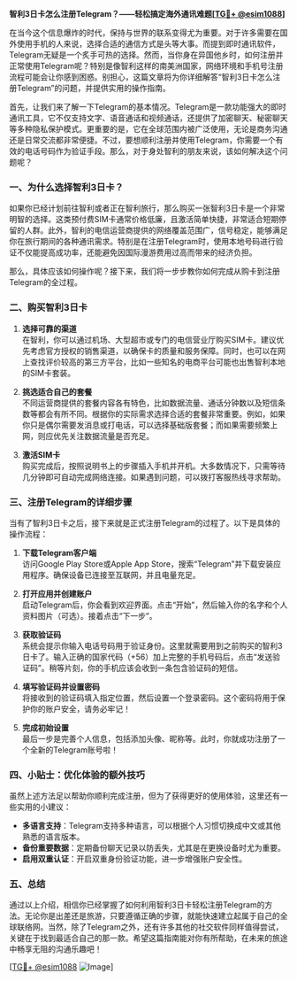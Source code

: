 **智利3日卡怎么注册Telegram？——轻松搞定海外通讯难题[[TG💪+ @esim1088](https://t.me/s/esim1088)]**

在当今这个信息爆炸的时代，保持与世界的联系变得尤为重要。对于许多需要在国外使用手机的人来说，选择合适的通信方式是头等大事。而提到即时通讯软件，Telegram无疑是一个炙手可热的选择。然而，当你身在异国他乡时，如何注册并正常使用Telegram呢？特别是像智利这样的南美洲国家，网络环境和手机号注册流程可能会让你感到困惑。别担心，这篇文章将为你详细解答“智利3日卡怎么注册Telegram”的问题，并提供实用的操作指南。

首先，让我们来了解一下Telegram的基本情况。Telegram是一款功能强大的即时通讯工具，它不仅支持文字、语音通话和视频通话，还提供了加密聊天、秘密聊天等多种隐私保护模式。更重要的是，它在全球范围内被广泛使用，无论是商务沟通还是日常交流都非常便捷。不过，要想顺利注册并使用Telegram，你需要一个有效的电话号码作为验证手段。那么，对于身处智利的朋友来说，该如何解决这个问题呢？

### 一、为什么选择智利3日卡？

如果你已经计划前往智利或者正在智利旅行，那么购买一张智利3日卡是一个非常明智的选择。这类预付费SIM卡通常价格低廉，且激活简单快捷，非常适合短期停留的人群。此外，智利的电信运营商提供的网络覆盖范围广，信号稳定，能够满足你在旅行期间的各种通讯需求。特别是在注册Telegram时，使用本地号码进行验证不仅能提高成功率，还能避免因国际漫游费用过高而带来的经济负担。

那么，具体应该如何操作呢？接下来，我们将一步步教你如何完成从购卡到注册Telegram的全过程。

### 二、购买智利3日卡

1. **选择可靠的渠道**  
   在智利，你可以通过机场、大型超市或专门的电信营业厅购买SIM卡。建议优先考虑官方授权的销售渠道，以确保卡的质量和服务保障。同时，也可以在网上查找评价较高的第三方平台，比如一些知名的电商平台可能也出售智利本地的SIM卡套装。

2. **挑选适合自己的套餐**  
   不同运营商提供的套餐内容各有特色，比如数据流量、通话分钟数以及短信条数等都会有所不同。根据你的实际需求选择合适的套餐非常重要。例如，如果你只是偶尔需要发消息或打电话，可以选择基础版套餐；而如果需要频繁上网，则应优先关注数据流量是否充足。

3. **激活SIM卡**  
   购买完成后，按照说明书上的步骤插入手机并开机。大多数情况下，只需等待几分钟即可自动完成网络连接。如果遇到问题，可以拨打客服热线寻求帮助。

### 三、注册Telegram的详细步骤

当有了智利3日卡之后，接下来就是正式注册Telegram的过程了。以下是具体的操作流程：

1. **下载Telegram客户端**  
   访问Google Play Store或Apple App Store，搜索“Telegram”并下载安装应用程序。确保设备已连接至互联网，并且电量充足。

2. **打开应用并创建账户**  
   启动Telegram后，你会看到欢迎界面。点击“开始”，然后输入你的名字和个人资料图片（可选）。接着点击“下一步”。

3. **获取验证码**  
   系统会提示你输入电话号码用于验证身份。这里就需要用到之前购买的智利3日卡了。输入正确的国家代码（+56）加上完整的手机号码后，点击“发送验证码”。稍等片刻，你的手机应该会收到一条包含验证码的短信。

4. **填写验证码并设置密码**  
   将接收到的验证码填入指定位置，然后设置一个登录密码。这个密码将用于保护你的账户安全，请务必牢记！

5. **完成初始设置**  
   最后一步是完善个人信息，包括添加头像、昵称等。此时，你就成功注册了一个全新的Telegram账号啦！

### 四、小贴士：优化体验的额外技巧

虽然上述方法足以帮助你顺利完成注册，但为了获得更好的使用体验，这里还有一些实用的小建议：

- **多语言支持**：Telegram支持多种语言，可以根据个人习惯切换成中文或其他熟悉的语言版本。
- **备份重要数据**：定期备份聊天记录以防丢失，尤其是在更换设备时尤为重要。
- **启用双重认证**：开启双重身份验证功能，进一步增强账户安全性。

### 五、总结

通过以上介绍，相信你已经掌握了如何利用智利3日卡轻松注册Telegram的方法。无论你是出差还是旅游，只要遵循正确的步骤，就能快速建立起属于自己的全球联络网。当然，除了Telegram之外，还有许多其他的社交软件同样值得尝试，关键在于找到最适合自己的那一款。希望这篇指南能对你有所帮助，在未来的旅途中畅享无阻的沟通乐趣吧！

[[TG💪+ @esim1088](https://t.me/s/esim1088) ![Image](https://i.postimg.cc/4NQfJmqS/Snipaste-2025-05-13-00-14-12.png)]